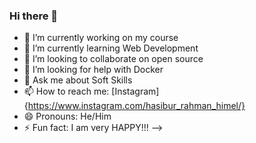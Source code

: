 ### Hi there 👋


- 🔭 I’m currently working on my course
- 🌱 I’m currently learning Web Development
- 👯 I’m looking to collaborate on open source
- 🤔 I’m looking for help with Docker
- 💬 Ask me about Soft Skills
- 📫 How to reach me: [Instagram]{https://www.instagram.com/hasibur_rahman_himel/}
- 😄 Pronouns: He/Him
- ⚡ Fun fact: I am very HAPPY!!!
-->
